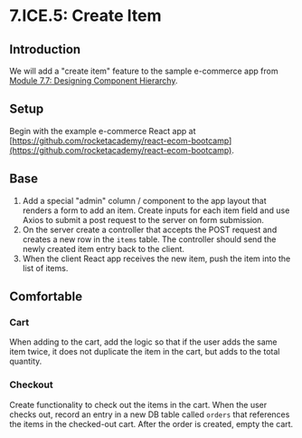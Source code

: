 # 7.ICE.5: Create Item

## Introduction

We will add a "create item" feature to the sample e-commerce app from [Module 7.7: Designing Component Hierarchy](https://github.com/rocketacademy/bootcamp-docs/blob/master/7-react/7.7-designing-component-hierarchy).

## Setup

Begin with the example e-commerce React app at [https://github.com/rocketacademy/react-ecom-bootcamp](https://github.com/rocketacademy/react-ecom-bootcamp).

## Base

1. Add a special "admin" column / component to the app layout that renders a form to add an item. Create inputs for each item field and use Axios to submit a post request to the server on form submission.
2. On the server create a controller that accepts the POST request and creates a new row in the `items` table. The controller should send the newly created item entry back to the client.
3. When the client React app receives the new item, push the item into the list of items.

## Comfortable

### Cart

When adding to the cart, add the logic so that if the user adds the same item twice, it does not duplicate the item in the cart, but adds to the total quantity.

### Checkout

Create functionality to check out the items in the cart. When the user checks out, record an entry in a new DB table called `orders` that references the items in the checked-out cart. After the order is created, empty the cart.
